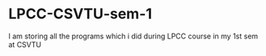 # LPCC-CSVTU-sem-1
I am storing all the programs which i did during LPCC course in my 1st sem at CSVTU
